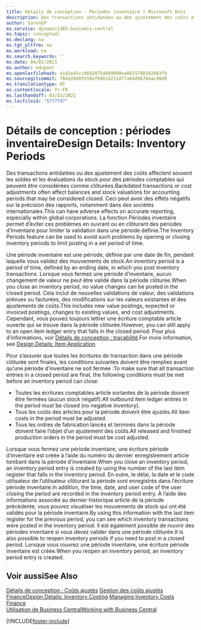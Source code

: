 ```yaml
---
title: Détails de conception - Périodes inventaire | Microsoft Docs
description: Des transactions antidatées ou des ajustement des coûts affectent souvent les soldes et les évaluations du stock pour des périodes comptables qui peuvent être considérées comme clôturées. Ceci peut avoir des effets négatifs sur la précision des rapports, notamment dans des sociétés internationales. La fonction Périodes inventaire permet d’éviter ces problèmes en ouvrant ou en clôturant des périodes d’inventaire pour limiter la validation dans une période définie.
author: SorenGP
ms.service: dynamics365-business-central
ms.topic: conceptual
ms.devlang: na
ms.tgt_pltfrm: na
ms.workload: na
ms.search.keywords: ''
ms.date: 04/01/2021
ms.author: edupont
ms.openlocfilehash: e142e45cc8692875d609090ea8615708342683fb
ms.sourcegitcommit: 766e2840fd16efb901d211d7fa64d96766ac99d9
ms.translationtype: HT
ms.contentlocale: fr-FR
ms.lasthandoff: 03/31/2021
ms.locfileid: "5777797"
---
```

# <a name="design-details-inventory-periods"></a><span data-ttu-id="7a32e-105">Détails de conception : périodes inventaire</span><span class="sxs-lookup"><span data-stu-id="7a32e-105">Design Details: Inventory Periods</span></span>
<span data-ttu-id="7a32e-106">Des transactions antidatées ou des ajustement des coûts affectent souvent les soldes et les évaluations du stock pour des périodes comptables qui peuvent être considérées comme clôturées.</span><span class="sxs-lookup"><span data-stu-id="7a32e-106">Backdated transactions or cost adjustments often affect balances and stock valuations for accounting periods that may be considered closed.</span></span> <span data-ttu-id="7a32e-107">Ceci peut avoir des effets négatifs sur la précision des rapports, notamment dans des sociétés internationales.</span><span class="sxs-lookup"><span data-stu-id="7a32e-107">This can have adverse effects on accurate reporting, especially within global corporations.</span></span> <span data-ttu-id="7a32e-108">La fonction Périodes inventaire permet d’éviter ces problèmes en ouvrant ou en clôturant des périodes d’inventaire pour limiter la validation dans une période définie.</span><span class="sxs-lookup"><span data-stu-id="7a32e-108">The Inventory Periods feature can be used to avoid such problems by opening or closing inventory periods to limit posting in a set period of time.</span></span>  

 <span data-ttu-id="7a32e-109">Une période inventaire est une période, définie par une date de fin, pendant laquelle vous validez des mouvements de stock.</span><span class="sxs-lookup"><span data-stu-id="7a32e-109">An inventory period is a period of time, defined by an ending date, in which you post inventory transactions.</span></span> <span data-ttu-id="7a32e-110">Lorsque vous fermez une période d’inventaire, aucun changement de valeur ne peut être validé dans la période clôturée.</span><span class="sxs-lookup"><span data-stu-id="7a32e-110">When you close an inventory period, no value changes can be posted in the closed period.</span></span> <span data-ttu-id="7a32e-111">Cela inclut de nouvelles validations de valeur, des validations prévues ou facturées, des modifications sur les valeurs existantes et des ajustements de coûts.</span><span class="sxs-lookup"><span data-stu-id="7a32e-111">This includes new value postings, expected or invoiced postings, changes to existing values, and cost adjustments.</span></span> <span data-ttu-id="7a32e-112">Cependant, vous pouvez toujours lettrer une écriture comptable article ouverte qui se trouve dans la période clôturée.</span><span class="sxs-lookup"><span data-stu-id="7a32e-112">However, you can still apply to an open item ledger entry that falls in the closed period.</span></span> <span data-ttu-id="7a32e-113">Pour plus d’informations, voir [Détails de conception : traçabilité](design-details-item-application.md).</span><span class="sxs-lookup"><span data-stu-id="7a32e-113">For more information, see [Design Details: Item Application](design-details-item-application.md).</span></span>  

 <span data-ttu-id="7a32e-114">Pour s’assurer que toutes les écritures de transaction dans une période clôturée sont finales, les conditions suivantes doivent être remplies avant qu’une période d’inventaire ne soit fermée :</span><span class="sxs-lookup"><span data-stu-id="7a32e-114">To make sure that all transaction entries in a closed period are final, the following conditions must be met before an inventory period can close:</span></span>  

-   <span data-ttu-id="7a32e-115">Toutes les écritures comptables article sortantes de la période doivent être fermées (aucun stock négatif).</span><span class="sxs-lookup"><span data-stu-id="7a32e-115">All outbound item ledger entries in the period must be closed (no negative inventory).</span></span>  
-   <span data-ttu-id="7a32e-116">Tous les coûts des articles pour la période doivent être ajustés.</span><span class="sxs-lookup"><span data-stu-id="7a32e-116">All item costs in the period must be adjusted.</span></span>  
-   <span data-ttu-id="7a32e-117">Tous les ordres de fabrication lancés et terminés dans la période doivent faire l’objet d’un ajustement des coûts.</span><span class="sxs-lookup"><span data-stu-id="7a32e-117">All released and finished production orders in the period must be cost adjusted.</span></span>  

 <span data-ttu-id="7a32e-118">Lorsque vous fermez une période inventaire, une écriture période d’inventaire est créée à l’aide du numéro du dernier enregistrement article tombant dans la période d’inventaire.</span><span class="sxs-lookup"><span data-stu-id="7a32e-118">When you close an inventory period, an inventory period entry is created by using the number of the last item register that falls in the inventory period.</span></span> <span data-ttu-id="7a32e-119">En outre, le délai, la date et le code utilisateur de l’utilisateur clôturant la période sont enregistrés dans l’écriture période inventaire.</span><span class="sxs-lookup"><span data-stu-id="7a32e-119">In addition, the time, date, and user code of the user closing the period are recorded in the inventory period entry.</span></span> <span data-ttu-id="7a32e-120">À l’aide des informations associée au dernier historique article de la période précédente, vous pouvez visualiser les mouvements de stock qui ont été validés pour la période inventaire.</span><span class="sxs-lookup"><span data-stu-id="7a32e-120">By using this information with the last item register for the previous period, you can see which inventory transactions were posted in the inventory period.</span></span> <span data-ttu-id="7a32e-121">Il est également possible de rouvrir des périodes inventaire si vous devez valider dans une période clôturée.</span><span class="sxs-lookup"><span data-stu-id="7a32e-121">It is also possible to reopen inventory periods if you need to post in a closed period.</span></span> <span data-ttu-id="7a32e-122">Lorsque vous rouvrez une période inventaire, une écriture période inventaire est créée.</span><span class="sxs-lookup"><span data-stu-id="7a32e-122">When you reopen an inventory period, an inventory period entry is created.</span></span>  

## <a name="see-also"></a><span data-ttu-id="7a32e-123">Voir aussi</span><span class="sxs-lookup"><span data-stu-id="7a32e-123">See Also</span></span>  
 <span data-ttu-id="7a32e-124">[Détails de conception : Coûts ajustés](design-details-inventory-costing.md) [Gestion des coûts ajustés](finance-manage-inventory-costs.md) [Finance](finance.md)</span><span class="sxs-lookup"><span data-stu-id="7a32e-124">[Design Details: Inventory Costing](design-details-inventory-costing.md) [Managing Inventory Costs](finance-manage-inventory-costs.md) [Finance](finance.md)</span></span>  
 [<span data-ttu-id="7a32e-125">Utilisation de Business Central</span><span class="sxs-lookup"><span data-stu-id="7a32e-125">Working with Business Central</span></span>](ui-work-product.md)


[!INCLUDE[footer-include](includes/footer-banner.md)]